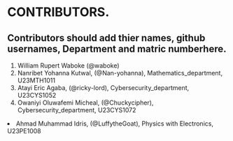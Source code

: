 # CONTRIBUTORS.
## Contributors should add thier names, github usernames, Department and matric numberhere.
<ol>
<li>William Rupert Waboke (@waboke)
<li>Nanribet Yohanna Kutwal, (@Nan-yohanna), Mathematics_department, U23MTH1011</li>

<li>Atayi Eric Agaba, (@ricky-lord), Cybersecurity_department, U23CYS1052</li>

<li>Owaniyi Oluwafemi Micheal, (@Chuckycipher), Cybersecurity_department, U23CYS1072</li>

</ol>
<li>Ahmad Muhammad Idris, (@LuffytheGoat), Physics with Electronics, U23PE1008</li>
